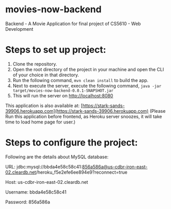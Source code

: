 # movies-now-backend
Backend - A Movie Application for final project of CS5610 - Web Development 

# Steps to set up project:

1. Clone the repository.
2. Open the root directory of the project in your machine and open the CLI of your choice in that directory.
3. Run the following command, `mvn clean install` to build the app.
4. Next to execute the server, execute the following command, `java -jar target/movies-now-backend-0.0.1-SNAPSHOT.jar`
5. This will run the server on [http://localhost:8080](http://localhost:8080)

This application is also available at: [https://stark-sands-39906.herokuapp.com](https://stark-sands-39906.herokuapp.com)
(Please Run this application before frontend, as Heroku server snoozes, it will take time to load home page for user.)

# Steps to configure the project:

Following are the details about MySQL database: 

URL: jdbc:mysql://bbda4e58c58c41:856a586a@us-cdbr-iron-east-02.cleardb.net/heroku_f5e2efe6ee894e9?reconnect=true

Host: us-cdbr-iron-east-02.cleardb.net

Username: bbda4e58c58c41

Password: 856a586a

